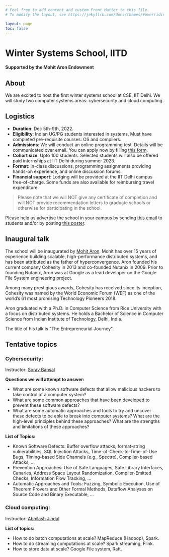 ```yaml
---
# Feel free to add content and custom Front Matter to this file.
# To modify the layout, see https://jekyllrb.com/docs/themes/#overriding-theme-defaults

layout: page
toc: false
---
```


# Winter Systems School, IITD
**Supported by the Mohit Aron Endowment**

## About
We are excited to host the first winter systems school at CSE, IIT Delhi. We
will study two computer systems areas: cybersecurity and cloud computing. 

## Logistics
* **Duration**: Dec 5th-9th, 2022.
* **Eligibility**: Indian UG/PG students interested in systems. Must have
  completed pre-requisite courses: OS and compilers.
* **Admissions**: We will conduct an online programming test. Details will be
	communicated over email. You can apply now by filling [this
	form](https://forms.gle/HK2hMBmqv1nRpYQx8). 
* **Cohort size**: Upto 100 students. Selected students will also be offered
	paid internships at IIT Delhi during summer 2023.
* **Format**: In-class discussions, programming assignments providing hands-on
  experience, and online discussion forums.
* **Financial support**: Lodging will be provided at the IIT Delhi campus
  free-of-charge. Some funds are also available for reimbursing travel
  expenditure.

> Please note that we will NOT give any certificate of completion and will
NOT provide recommendation letters to graduate schools or otherwise for
participating in the school.

Please help us advertise the school in your campus by sending [this
email](./wss22-email.md) to students and/or by posting [this
poster](./slides/wss22.pdf).

## Inaugural talk
The school will be inaugurated by [Mohit
Aron](https://en.wikipedia.org/wiki/Mohit_Aron). Mohit has over 15 years of
experience building scalable, high-performance distributed systems, and has
been attributed as the father of hyperconvergence. Aron founded his current
company  Cohesity in 2013 and co-founded Nutanix in 2009. Prior to founding
Nutanix, Aron was at Google as a lead developer on the Google File System
engineering project. 

Among many prestigious awards, Cohesity has received since its inception,
Cohesity was named by the World Economic Forum (WEF) as one of the world’s 61
most promising Technology Pioneers 2018.

Aron graduated with a Ph.D. in Computer Science from Rice University with a
focus on distributed systems. He holds a Bachelor of Science in Computer
Science from Indian Institute of Technology, Delhi, India.

The title of his talk is "The Entrepreneurial Journey".

## Tentative topics
### Cybersecurity:

Instructor: [Sorav Bansal](https://sorav.compiler.ai)

**Questions we will attempt to answer:**
* What are some known software defects that allow malicious hackers to take
control of a computer system?
* What are some common approaches that have been developed to prevent these
software defects?
* What are some automatic approaches and tools to try and uncover these defects
to be able to break into computer systems?  What are the high-level principles
behind these approaches?  What are the strengths and limitations of these
approaches?

**List of Topics:**

* Known Software Defects:  Buffer overflow attacks, format-string
	vulnerabilities, SQL Injection Attacks, Time-of-Check-to-Time-of-Use Bugs,
	Timing-based Side Channels (e.g., Spectre), Compiler-based Attacks, …
* Prevention Approaches: Use of Safe Languages, Safe Library Interfaces,
	Canaries, Address Space Layout Randomization, Compiler-Emitted Checks,
	Information Flow Tracking, …
* Automatic Approaches and Tools: Fuzzing, Symbolic Execution, Use of Theorem
	Provers and Other Formal Methods, Dataflow Analyses on Source Code and Binary
	Executable, …


### Cloud computing:

Instructor: [Abhilash Jindal](https://abhilash-jindal.com)

**List of topics:**

* How to do batch computations at scale? MapReduce (Hadoop), Spark.
* How to do streaming computations at scale? Spark streaming, Flink.
* How to store data at scale? Google File system, Raft.
